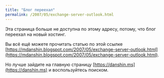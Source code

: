 ```yaml
---
title: "Блог переехал"
permalink: /2007/05/exchange-server-outlook.html
---
```

Эта страница больше не доступна по этому адресу, потому, что блог переехал на новый хостинг.

Вы всё ещё можете прочитать статью по этой ссылке [https://mdanshin.blogspot.com/2007/05/exchange-server-outlook.html](https://mdanshin.blogspot.com/2007/05/exchange-server-outlook.html).

Но лучше зайдите на главную страницу [https://danshin.ms](https://danshin.ms) и воспользуйтесь поиском.